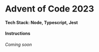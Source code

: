 # Advent of Code 2023 
#### Tech Stack: Node, Typescript, Jest 


#### Instructions
###### Coming soon
